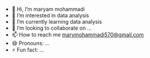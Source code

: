- 👋 Hi, I’m maryam mohammadi
- 👀 I’m interested in data analysis
- 🌱 I’m currently learning data analysis
- 💞️ I’m looking to collaborate on ...
- 📫 How to reach me marymohammadi570@gmail.com
- 😄 Pronouns: ...
- ⚡ Fun fact: ...

<!---
naderjon/naderjon is a ✨ special ✨ repository because its `README.md` (this file) appears on your GitHub profile.
You can click the Preview link to take a look at your changes.
--->
